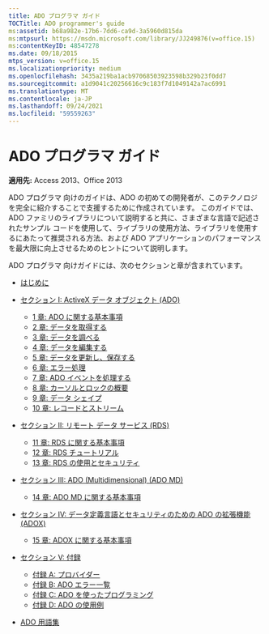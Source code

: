 ```yaml
---
title: ADO プログラマ ガイド
TOCTitle: ADO programmer's guide
ms:assetid: b68a982e-17b6-7dd6-ca9d-3a5960d815da
ms:mtpsurl: https://msdn.microsoft.com/library/JJ249876(v=office.15)
ms:contentKeyID: 48547278
ms.date: 09/18/2015
mtps_version: v=office.15
ms.localizationpriority: medium
ms.openlocfilehash: 3435a219ba1acb97068503923598b329b23f0dd7
ms.sourcegitcommit: a1d9041c20256616c9c183f7d1049142a7ac6991
ms.translationtype: MT
ms.contentlocale: ja-JP
ms.lasthandoff: 09/24/2021
ms.locfileid: "59559263"
---
```

# <a name="ado-programmers-guide"></a>ADO プログラマ ガイド

**適用先:** Access 2013、Office 2013

ADO プログラマ 向けのガイドは、ADO の初めての開発者が、このテクノロジを完全に紹介することで支援するために作成されています。 このガイドでは、ADO ファミリのライブラリについて説明すると共に、さまざまな言語で記述されたサンプル コードを使用して、ライブラリの使用方法、ライブラリを使用するにあたって推奨される方法、および ADO アプリケーションのパフォーマンスを最大限に向上させるためのヒントについて説明します。

ADO プログラマ 向けガイドには、次のセクションと章が含まれています。

- [はじめに](introduction-to-ado-programming.md)
  
- [セクション I: ActiveX データ オブジェクト (ADO)](section-i-activex-data-objects.md)
    
    - [1 章: ADO に関する基本事項](chapter-1-ado-fundamentals.md)
    - [2 章: データを取得する](chapter-2-getting-data.md)
    - [3 章: データを調べる](chapter-3-examining-data.md)
    - [4 章: データを編集する](chapter-4-editing-data.md)
    - [5 章: データを更新し、保存する](chapter-5-updating-and-persisting-data.md)
    - [6 章: エラー処理](chapter-6-error-handling.md)
    - [7 章: ADO イベントを処理する](chapter-7-handling-ado-events.md)
    - [8 章: カーソルとロックの概要](chapter-8-understanding-cursors-and-locks.md)
    - [9 章: データ シェイプ](chapter-9-data-shaping.md)
    - [10 章: レコードとストリーム](chapter-10-records-and-streams.md)

- [セクション II: リモート データ サービス (RDS)](section-ii-remote-data-service.md)
    
    - [11 章: RDS に関する基本事項](chapter-11-rds-fundamentals.md)
    - [12 章: RDS チュートリアル](chapter-12-rds-tutorial.md)
    - [13 章: RDS の使用とセキュリティ](chapter-13-rds-usage-and-security.md)

- [セクション III: ADO (Multidimensional) (ADO MD)](section-iii-ado-multidimensional-ado-md.md)
    
    - [14 章: ADO MD に関する基本事項](chapter-14-ado-md-fundamentals.md)

- [セクション IV: データ定義言語とセキュリティのための ADO の拡張機能 (ADOX)](section-iv-ado-extensions-for-data-definition-language-and-security-adox.md)
    
    - [15 章: ADOX に関する基本事項](chapter-15-adox-fundamentals.md)

- [セクション V: 付録](section-v-appendixes.md)
    
    - [付録 A: プロバイダー](appendix-a-providers.md)
    - [付録 B: ADO エラー一覧](appendix-b-ado-errors.md)
    - [付録 C: ADO を使ったプログラミング](appendix-c-programming-with-ado.md)
    - [付録 D: ADO の使用例](appendix-d-ado-samples.md)

- [ADO 用語集](ado-glossary.md)

